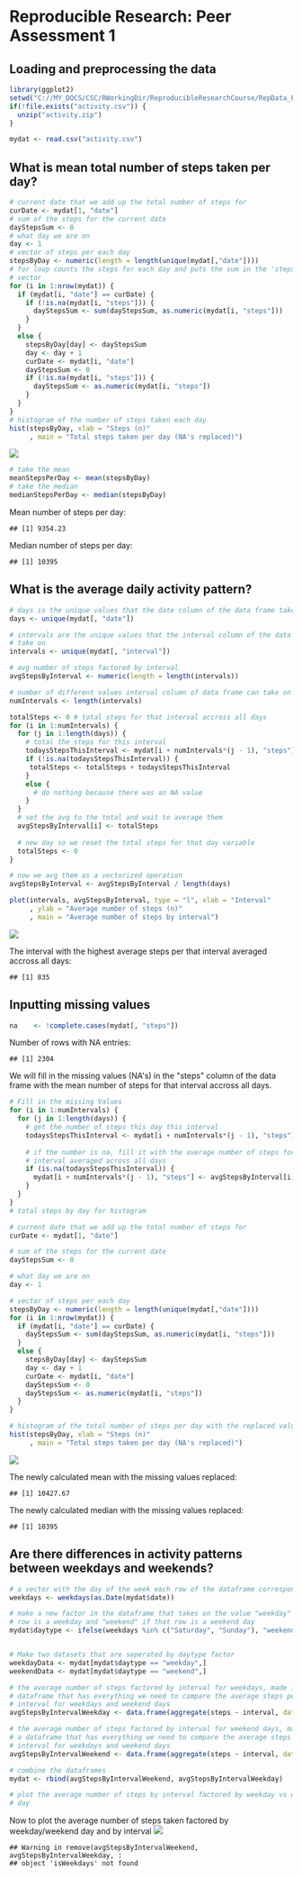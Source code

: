# Reproducible Research: Peer Assessment 1


## Loading and preprocessing the data


```r
library(ggplot2)
setwd("C://MY_DOCS/CSC/RWorkingDir/ReproducibleResearchCourse/RepData_PeerAssessment1/")
if(!file.exists("activity.csv")) {
  unzip("activity.zip")
}

mydat <- read.csv("activity.csv")
```

## What is mean total number of steps taken per day?


```r
# current date that we add up the total number of steps for
curDate <- mydat[1, "date"]
# sum of the steps for the current date
dayStepsSum <- 0
# what day we are on
day <- 1
# vector of steps per each day
stepsByDay <- numeric(length = length(unique(mydat[,"date"])))
# for loop counts the steps for each day and puts the sum in the 'stepsByDay'
# vector
for (i in 1:nrow(mydat)) {
  if (mydat[i, "date"] == curDate) {
    if (!is.na(mydat[i, "steps"])) {
      dayStepsSum <- sum(dayStepsSum, as.numeric(mydat[i, "steps"]))
    }
  }
  else {
    stepsByDay[day] <- dayStepsSum
    day <- day + 1
    curDate <- mydat[i, "date"]
    dayStepsSum <- 0
    if (!is.na(mydat[i, "steps"])) {
      dayStepsSum <- as.numeric(mydat[i, "steps"])
    }
  }
}
# histogram of the number of steps taken each day
hist(stepsByDay, xlab = "Steps (n)"
     , main = "Total steps taken per day (NA's replaced)")
```

![](PA1_template_files/figure-html/unnamed-chunk-2-1.png) 

```r
# take the mean
meanStepsPerDay <- mean(stepsByDay)
# take the median
medianStepsPerDay <- median(stepsByDay)
```
Mean number of steps per day:

```
## [1] 9354.23
```
Median number of steps per day:

```
## [1] 10395
```

## What is the average daily activity pattern?


```r
# days is the unique values that the date column of the data frame take on
days <- unique(mydat[, "date"])

# intervals are the unique values that the interval column of the data frame
# take on
intervals <- unique(mydat[, "interval"])

# avg number of steps factored by interval
avgStepsByInterval <- numeric(length = length(intervals))

# number of different values interval column of data frame can take on
numIntervals <- length(intervals)

totalSteps <- 0 # total steps for that interval accross all days
for (i in 1:numIntervals) {
  for (j in 1:length(days)) {
    # total the steps for this interval
    todaysStepsThisInterval <- mydat[i + numIntervals*(j - 1), "steps"]
    if (!is.na(todaysStepsThisInterval)) {
     totalSteps <- totalSteps + todaysStepsThisInterval
    }
    else {
      # do nothing because there was an NA value
    }
  }
  # set the avg to the total and wait to average them
  avgStepsByInterval[i] <- totalSteps
  
  # new day so we reset the total steps for that day variable
  totalSteps <- 0
}

# now we avg them as a vectorized operation
avgStepsByInterval <- avgStepsByInterval / length(days)

plot(intervals, avgStepsByInterval, type = "l", xlab = "Interval"
     , ylab = "Average number of steps (n)"
     , main = "Average number of steps by interval")
```

![](PA1_template_files/figure-html/unnamed-chunk-5-1.png) 

The interval with the highest average steps per that interval averaged accross all days:

```
## [1] 835
```

## Inputting missing values


```r
na    <- !complete.cases(mydat[, "steps"])
```
Number of rows with NA entries:

```
## [1] 2304
```
We will fill in the missing values (NA's) in the "steps" column of the data frame with the mean number of steps for that interval accross all days.

```r
# Fill in the missing Values
for (i in 1:numIntervals) {
  for (j in 1:length(days)) {
    # get the number of steps this day this interval
    todaysStepsThisInterval <- mydat[i + numIntervals*(j - 1), "steps"]
    
    # if the number is na, fill it with the average number of steps for this
    # interval averaged across all days
    if (is.na(todaysStepsThisInterval)) {
      mydat[i + numIntervals*(j - 1), "steps"] <- avgStepsByInterval[i]
    }
  }
}
# total steps by day for histogram

# current date that we add up the total number of steps for
curDate <- mydat[1, "date"]

# sum of the steps for the current date
dayStepsSum <- 0

# what day we are on
day <- 1

# vector of steps per each day
stepsByDay <- numeric(length = length(unique(mydat[,"date"])))
for (i in 1:nrow(mydat)) {
  if (mydat[i, "date"] == curDate) {
    dayStepsSum <- sum(dayStepsSum, as.numeric(mydat[i, "steps"]))
  }
  else {
    stepsByDay[day] <- dayStepsSum
    day <- day + 1
    curDate <- mydat[i, "date"]
    dayStepsSum <- 0
    dayStepsSum <- as.numeric(mydat[i, "steps"])
  }
}

# histogram of the total number of steps per day with the replaced values
hist(stepsByDay, xlab = "Steps (n)"
     , main = "Total steps taken per day (NA's replaced)")
```

![](PA1_template_files/figure-html/unnamed-chunk-9-1.png) 

The newly calculated mean with the missing values replaced:

```
## [1] 10427.67
```

The newly calculated median with the missing values replaced:

```
## [1] 10395
```


## Are there differences in activity patterns between weekdays and weekends?


```r
# a vector with the day of the week each row of the dataframe corresponds to
weekdays <- weekdays(as.Date(mydat$date))

# make a new factor in the dataframe that takes on the value "weekday" if that
# row is a weekday and "weekend" if that row is a weekend day
mydat$daytype <- ifelse(weekdays %in% c("Saturday", "Sunday"), "weekend", "weekday")


# Make two datasets that are seperated by daytype factor
weekdayData <- mydat[mydat$daytype == "weekday",]
weekendData <- mydat[mydat$daytype == "weekend",]

# the average number of steps factored by interval for weekdays, made into a
# dataframe that has everything we need to compare the average steps per
# interval for weekdays and weekend days
avgStepsByIntervalWeekday <- data.frame(aggregate(steps ~ interval, data = weekdayData, mean), daytype = rep("weekday", length(intervals)))

# the average number of steps factored by interval for weekend days, made into
# a dataframe that has everything we need to compare the average steps per
# interval for weekdays and weekend days
avgStepsByIntervalWeekend <- data.frame(aggregate(steps ~ interval, data = weekendData, mean), daytype = rep("weekend", length(intervals)))

# combine the dataframes
mydat <- rbind(avgStepsByIntervalWeekend, avgStepsByIntervalWeekday)

# plot the average number of steps by interval factored by weekday vs weekend
# day
```

Now to plot the average number of steps taken factored by weekday/weekend day and by interval
![](PA1_template_files/figure-html/unnamed-chunk-13-1.png) 

```
## Warning in remove(avgStepsByIntervalWeekend, avgStepsByIntervalWeekday, :
## object 'isWeekdays' not found
```
